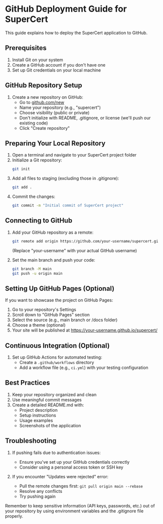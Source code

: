 # GitHub Deployment Guide for SuperCert

This guide explains how to deploy the SuperCert application to GitHub.

## Prerequisites

1. Install Git on your system
2. Create a GitHub account if you don't have one
3. Set up Git credentials on your local machine

## GitHub Repository Setup

1. Create a new repository on GitHub:
   - Go to [github.com/new](https://github.com/new)
   - Name your repository (e.g., "supercert")
   - Choose visibility (public or private)
   - Don't initialize with README, .gitignore, or license (we'll push our existing code)
   - Click "Create repository"

## Preparing Your Local Repository

1. Open a terminal and navigate to your SuperCert project folder
2. Initialize a Git repository:
   ```bash
   git init
   ```
3. Add all files to staging (excluding those in .gitignore):
   ```bash
   git add .
   ```
4. Commit the changes:
   ```bash
   git commit -m "Initial commit of SuperCert project"
   ```

## Connecting to GitHub

1. Add your GitHub repository as a remote:
   ```bash
   git remote add origin https://github.com/your-username/supercert.git
   ```
   (Replace "your-username" with your actual GitHub username)

2. Set the main branch and push your code:
   ```bash
   git branch -M main
   git push -u origin main
   ```

## Setting Up GitHub Pages (Optional)

If you want to showcase the project on GitHub Pages:

1. Go to your repository's Settings
2. Scroll down to "GitHub Pages" section
3. Select the source (e.g., main branch or /docs folder)
4. Choose a theme (optional)
5. Your site will be published at https://your-username.github.io/supercert/

## Continuous Integration (Optional)

1. Set up GitHub Actions for automated testing:
   - Create a `.github/workflows` directory
   - Add a workflow file (e.g., `ci.yml`) with your testing configuration

## Best Practices

1. Keep your repository organized and clean
2. Use meaningful commit messages
3. Create a detailed README.md with:
   - Project description
   - Setup instructions
   - Usage examples
   - Screenshots of the application

## Troubleshooting

1. If pushing fails due to authentication issues:
   - Ensure you've set up your GitHub credentials correctly
   - Consider using a personal access token or SSH key

2. If you encounter "Updates were rejected" error:
   - Pull the remote changes first: `git pull origin main --rebase`
   - Resolve any conflicts
   - Try pushing again

Remember to keep sensitive information (API keys, passwords, etc.) out of your repository by using environment variables and the .gitignore file properly. 